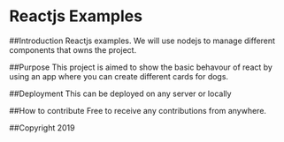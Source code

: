 # Reactjs Examples

##Introduction
Reactjs examples. We will use nodejs to manage different components that owns the project.

##Purpose
This project is aimed to show the basic behavour of react by using an app where you can create different cards for dogs.


##Deployment
This can be deployed on any server or locally


##How to contribute
Free to receive any contributions from anywhere.

##Copyright
2019



